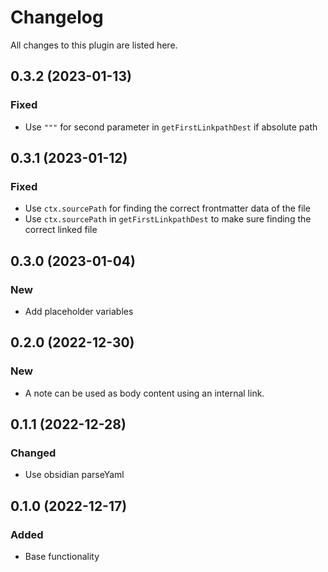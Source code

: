 # Changelog

All changes to this plugin are listed here.

## 0.3.2 (2023-01-13)

### Fixed

- Use `"""` for second parameter in `getFirstLinkpathDest` if absolute path  

## 0.3.1 (2023-01-12)

### Fixed

- Use `ctx.sourcePath` for finding the correct frontmatter data of the file
- Use `ctx.sourcePath` in `getFirstLinkpathDest` to make sure finding the correct linked file

## 0.3.0 (2023-01-04)

### New

- Add placeholder variables

## 0.2.0 (2022-12-30)

### New

- A note can be used as body content using an internal link.

## 0.1.1 (2022-12-28)

### Changed

- Use obsidian parseYaml

## 0.1.0 (2022-12-17)

### Added

- Base functionality
